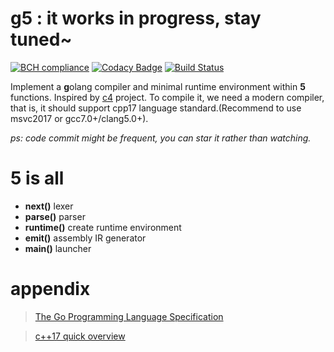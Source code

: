 # g5 : it works in progress, stay tuned~
[![BCH compliance](https://bettercodehub.com/edge/badge/racaljk/g5?branch=master)](https://bettercodehub.com/)
[![Codacy Badge](https://api.codacy.com/project/badge/Grade/7a2ba9735d27408f8ca617cb0a0b9a05)](https://www.codacy.com/app/racaljk/g5?utm_source=github.com&amp;utm_medium=referral&amp;utm_content=racaljk/g5&amp;utm_campaign=Badge_Grade)
 [![Build Status](https://travis-ci.org/racaljk/g5.svg?branch=master)](https://travis-ci.org/racaljk/g5)

Implement a **g**olang compiler and minimal runtime environment within **5** functions. Inspired by [c4](https://github.com/rswier/c4) project. To compile it, we need a modern compiler, that is, it should support cpp17 language standard.(Recommend to use msvc2017 or gcc7.0+/clang5.0+).

*ps: code commit might be frequent, you can star it rather than watching.*

# 5 is all
+ **next()** lexer
+ **parse()** parser
+ **runtime()** create runtime environment
+ **emit()** assembly IR generator
+ **main()** launcher


# appendix
> [The Go Programming Language Specification](https://golang.org/ref/spec)

> [c++17 quick overview](https://github.com/changkun/modern-cpp-tutorial)